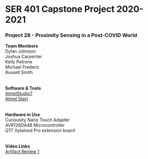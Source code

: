 # SER 401 Capstone Project 2020-2021
### Project 28 - Proximity Sensing in a Post-COVID World
**Team Members**</br>
Dylan Johnson</br>
Joshua Carpenter</br>
Kelly Petrone</br>
Michael Frederic</br>
Russell Smith</br>
</br>
</br>
**Software & Tools**</br>
[AtmelStudio7](https://www.microchip.com/images/default-source/avr-support/atmel-studio-7/atmelstudio7__google_291x202-min.jpg?sfvrsn=c1ad339d_1)</br>
[Atmel Start](https://start.atmel.com/)</br>
</br>
</br>
**Hardware in Use**</br>
Curiousity Nano Touch Adapter</br>
AVR128DA48 Microcontroller</br>
QT7 Xplained Pro extension board</br>
</br>
</br>
**Video Links**</br>
[Artifact Review 1](https://youtu.be/0COBPH9X2WI)